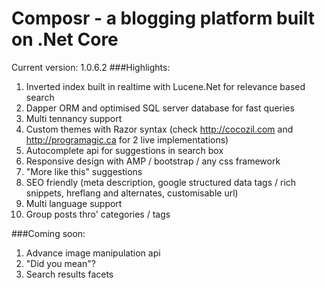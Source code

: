 
# Composr - a blogging platform built on .Net Core

Current version: 1.0.6.2
###Highlights:
1. Inverted index built in realtime with Lucene.Net for relevance based search
2. Dapper ORM and optimised SQL server database for fast queries
3. Multi tennancy support
4. Custom themes with Razor syntax (check http://cocozil.com and http://programagic.ca for 2 live implementations)
5. Autocomplete api for suggestions in search box
6. Responsive design with AMP / bootstrap / any css framework
7. "More like this" suggestions
8. SEO friendly (meta description, google structured data tags / rich snippets, hreflang and alternates, customisable url)
9. Multi language support
10. Group posts thro' categories / tags

###Coming soon:
1. Advance image manipulation api
2. "Did you mean"?
3. Search results facets
